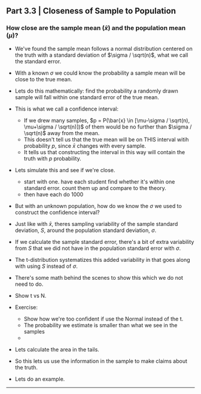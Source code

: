 ## Part 3.3 | Closeness of Sample to Population

### How close are the sample mean ($\bar{x}$) and the population mean ($\mu$)?



- We've found the sample mean follows a normal distribution centered on the truth with a standard deviation of $\sigma / \sqrt(n)$, what we call the standard error.
- With a known $\sigma$ we could know the probability a sample mean will be close to the true mean.
- Lets do this mathematically: find the probability a randomly drawn sample will fall within one standard error of the true mean.
- This is what we call a confidence interval: 
  - If we drew many samples, $p = P(\bar{x} \in [\mu-\sigma / \sqrt(n), \mu+\sigma / \sqrt(n)])$ of them would be no further than $\sigma / \sqrt(n)$ away from the mean.
  - This doesn't tell us that the true mean will be on THIS interval witih probability $p$, since $\bar{x}$ changes with every sample. 
  - It tells us that constructing the interval in this way will contain the truth with $p$ probability.

- Lets simulate this and see if we're close.
  - start with one. have each student find whether it's within one standard error. count them up and compare to the theory.
  - then have each do 1000

- But with an unknown population, how do we know the $\sigma$ we used to construct the confidence interval?
- Just like with $\bar{x}$, theres sampling variability of the sample standard deviation, $S$, around the population standard deviation, $\sigma$.
- If we calculate the sample standard error, there's a bit of extra variability from $S$ that we did not have in the population standard error with $\sigma$.
- The t-distribution systematizes this added variability in that goes along with using $S$ instead of $\sigma$.
- There's some math behind the scenes to show this which we do not need to do.
- Show t vs N.
- Exercise:
  - Show how we're too confident if use the Normal instead of the t.
  - The probability we estimate is smaller than what we see in the samples
  - 

- Lets calculate the area in the tails.
- So this lets us use the information in the sample to make claims about the truth.
- Lets do an example.

---